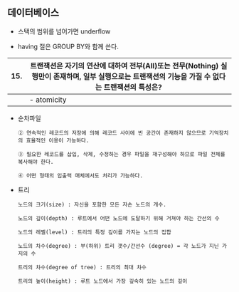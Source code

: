 ## 데이터베이스

- 스택의 범위를 넘어가면 underflow

- having 절은 GROUP BY와 함께 쓴다.



| 15.  | 트랜잭션은 자기의 연산에 대하여 전부(All)또는 전무(Nothing) 실행만이 존재하며, 일부 실행으로는 트랜잭션의 기능을 가질 수 없다는 트랜잭션의 특성은? |
| ---- | ------------------------------------------------------------ |
|      | - atomicity                                                  |

- 순차파일

  ```
  ② 연속적인 레코드의 저장에 의해 레코드 사이에 빈 공간이 존재하지 않으므로 기억장치의 효율적인 이용이 가능하다.
  
  ③ 필요한 레코드를 삽입, 삭제, 수정하는 경우 파일을 재구성해야 하므로 파일 전체를 복사해야 한다.
  
  ④ 어떤 형태의 입출력 매체에서도 처리가 가능하다.
  ```


- 트리

  ```
  노드의 크기(size) : 자신을 포함한 모든 자손 노드의 개수.
  
  노드의 깊이(depth) : 루트에서 어떤 노드에 도달하기 위해 거쳐야 하는 간선의 수
  
  노드의 레벨(level) : 트리의 특정 깊이를 가지는 노드의 집합
  
  노드의 차수(degree) : 부(하위) 트리 갯수/간선수 (degree) = 각 노드가 지닌 가지의 수
  
  트리의 차수(degree of tree) : 트리의 최대 차수
  
  트리의 높이(height) : 루트 노드에서 가장 깊숙히 있는 노드의 깊이
  ```
